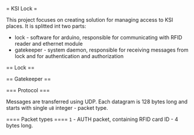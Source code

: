 = KSI Lock =

This project focuses on creating solution for managing access to KSI places.
It is splitted int two parts:
*   lock - software for arduino, responsible for communicating with RFID reader and ethernet module
*   gatekeeper - system daemon, responsible for receiving messages from lock and for authentication and authorization

== Lock ==

== Gatekeeper ==

=== Protocol ===

Messages are transferred using UDP. Each datagram is 128 bytes long and starts with single `u8` integer - packet type.

==== Packet types ====
`1` - AUTH packet, containing RFID card ID - 4 bytes long.
